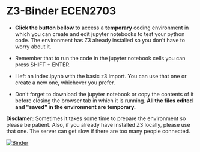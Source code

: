 # Z3-Binder ECEN2703

* **Click the button bellow** to access a **temporary** coding environment in which you can create and edit jupyter notebooks to test your python code. The environment has Z3 already installed so you don't have to worry about it. 

* Remember that to run the code in the jupyter notebook cells you can press SHIFT + ENTER. 

* I left an index.ipynb with the basic z3 import. You can use that one or create a new one, whichever you prefer.


* Don't forget to download the jupyter notebook or copy the contents of it before closing the browser tab in which it is running. **All the files edited and "saved" in the environment are temporary.**


**Disclamer:** Sometimes it takes some time to prepare the environment so please be patient. Also, if you already have installed Z3 locally, please use that one. The server can get slow if there are too many people connected.

[![Binder](https://mybinder.org/badge_logo.svg)](https://mybinder.org/v2/gh/deot95/Z3-Binder-ECEN2703/master)
